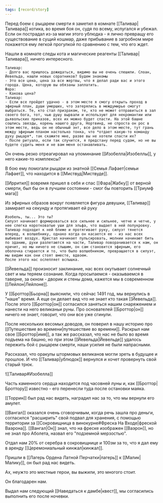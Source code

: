```yaml
---
tags: [record/story]
---
```

Перед боем с рыцарем смерти я заметил в комнате [[Таливар|Таливара]] котика, во время боя он, судя по всему, испугался и убежал. Если он пострадал из-за магии этого ублюдка - я лично превращу его существование в сущий кошмар, даже прибывание в загробном мире покажется ему легкой прогулкой по сравнению с тем, что его ждет.

Нашли в комнате следы кота и магические реагенты [[Таливар|Таливара]], ничего интересного.

```
Таливар:
- Долго вас пришлось дожидаться, видимо вы не очень спешили. Слоан, Йевельда, нашли новых соратников? Будем знакомы
- Это все цена, цена за все жертвы, что я делал ради вас и этого города. Цена, которую вы обязаны заплатить.  
Фара: 
- Какова цена?
Таливар:
- Если все пройдет удачно - в этом месте я смогу открыть проход в эфирный план, души умерших, что затерялись в междумирье смогут выбраться. Те, кто стал призраком, те, кто не может отправиться в зал своего бога, тот, чью душу вырвали и используют для некромантии или дьявольских приказов, всех их можно будет спасти. На этой башне сошлись звезды, корень нашего друга, Нортвинд, не спроста он рос в этом месте, ведь он не обычный энт, все дело в этом месте, тут грань между эфирным планом настолько тонка, что *отдает какую-то команду духу рыцаря*, так скажите мне, разве вы не хотели спасти их?
- После ритуала, если так случится, я предстану перед судом, но не вы будете судить меня и не вам меня останавливать.
```

Он очень резко отреагировал на упоминание [[Изобелла|Изобеллы]], у него какие-то комплексы?

В бою ему помогали рыцари из знатной [[Семья Лафает|семьи Лафает]], что находится в [[Миствуд|Миствуде]].

[[Ирритил]] вовремя пришел в себя и спас [[Фара|Жабку]] от верной смерти, был бы он в лучшем состоянии - смог бы повторить [[Триумф мага]]

Из эфирных образов вокруг появляется фигура девушки, [[Таливар]] замирает на секунду и протягивает ей руку

```
Изобель, ты... Это ты?
Силуэт начинает формироваться все сильнее и сильнее, четче и четче, у нее слегка коротковатые уши для эльфа, что выдает в ней полукровку.
Таливар подходит к ней ближе и протягивает руку, силуэт тянется вперед, к волшебнику, однако когда он касается ее - из нас всех выбивает воздух. Кристал начинает пульсировать, молнии начинают бить по зданию, духи разлетаются на части, Таливар поворачивается к нам, он кричит, но мы ничего не слышим, он сам становится эфирным, его оболочка стирается и то, что было волшебником, превращается в силуэт, мы видим как они стоят вместе, вдвоем.
После этого нас ослепляет вспышка.
```

[[Йевельда]] произносит заклинание, нас всех окутывает солнечный свет и мы теряем сознание. Когда просыпаемся - оказываемся в таверне, за окном - дворик и стены дома, кажется мы в современном [[Лейлон|Лейлоне]].

У [[Броттор|Бьорна]] выяснили, что сейчас 1491 год, мы вернулись в "наше" время. А еще он делает вид что не знает кто такая [[Йевельда]]. После этого [[Броттор|он]] согласился заняться нашим снаряжением и нанести на него великаньи руны. Про основателей [[Броттор|он]] ничего не знает, говорит, что они все уже сгинули.

После нескольких весомых доводов, он поверил в нашу историю про [[Путешествие во времени|путешествие во времени]]. Раскрыл нам свое [[Броттор|имя]], а так же рассказал, что нас не было во время подъема на башню, но при этом [[Йевельда|Йевельде]] удалось пережить бой с рыцарем смерти, наши усилия не были напрасными.  

Рассказал, что оракулы штормовых великанов могли зреть в будущее и прошлое. И что [[Таливар|ублюдок]] вернулся и хочет провернуть свой старый трюк.

![[Таливар#Изобелла]]

Часть каменного сердца находится под часовней луны и, как [[Броттор|Броттору]] известно - его перенесли туда после остановки маяка.

[[Торрин]] был рад нас видеть, наградил нас за то, что мы вернули его амулет.

[[Вангал]] оказался очень сговорчивым, когда речь зашла про деньги, согласился "расширить" свой подвал для хранения, с помощью территории за [[Сокровищница в винокурне#Фреска На Входе|фреской Ваэрона]]. [[Вангал|Он]] знал, что на фреске изображен [[Ваэрон]], но не знал про Аболета, назвал его "подземной мерзостью".

Отдал нам 20% от серебра в сокровищнице и 100зм за то, что я дал ему в аренду [[Церемониальный кинжал|кинжал]].

Пришли в [[Лагерь Ордена Латной Перчатки|лагерь]] к [[Малик|Малику]], он был рад нас видеть.

Ах, неужто это местные герои, вы выжили, это многого стоит.

Он благодарен нам.

Выдал нам следующий [[Наведаться к дамбе|квест]], мы согласились выполнить его после ночевки.

